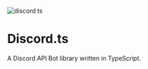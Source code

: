 ![discord ts](https://user-images.githubusercontent.com/62719703/192609428-61b4a1a6-6a29-4532-a6eb-01fc98d1dd43.png)

# Discord.ts
A Discord API Bot library written in TypeScript.
